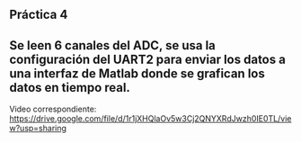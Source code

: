 ## Práctica 4 
## Se leen 6 canales del ADC, se usa la configuración del UART2 para enviar los datos a una interfaz de Matlab donde se grafican los datos en tiempo real.
Video correspondiente:
https://drive.google.com/file/d/1r1jXHQlaOv5w3Cj2QNYXRdJwzh0IE0TL/view?usp=sharing
